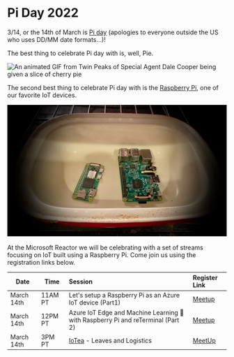 # Pi Day 2022

3/14, or the 14th of March is [Pi day](https://www.piday.org) (apologies to everyone outside the US who uses DD/MM date formats...)!

The best thing to celebrate Pi day with is, well, Pie.

![An animated GIF from Twin Peaks of Special Agent Dale Cooper being given a slice of cherry pie](https://media.giphy.com/media/l1IY2ivbsg1RgDpxS/giphy.gif)

The second best thing to celebrate Pi day with is the [Raspberry Pi](https://www.raspberrypi.org), one of our favorite IoT devices.

![2 Raspberry Pi computers in a pie dish](./img/raspberry-pi-pie.jpeg)

At the Microsoft Reactor we will be celebrating with a set of streams focusing on IoT built using a Raspberry Pi. Come join us using the registration links below.

| Date | Time | Session |  Register Link |
| --- | --- | :--- | :--- |
| March 14th | 11AM PT | Let's setup a Raspberry Pi as an Azure IoT device (Part1) | [Meetup](https://www.meetup.com/Microsoft-Reactor-Toronto/events/283825537) |
| March 14th | 12PM PT | Azure IoT Edge and Machine Learning 🧠 with Raspberry Pi and reTerminal (Part 2) | [Meetup](https://www.meetup.com/Microsoft-Reactor-Toronto/events/283825557?utm_medium=referral&utm_campaign=share-btn_savedevents_share_modal&utm_source=link) |
| March 14th | 3PM PT | [IoTea](../IoTea/README.md) - Leaves and Logistics |[MeetUp](https://www.meetup.com/Microsoft-Reactor-Redmond/events/283203111/) |
